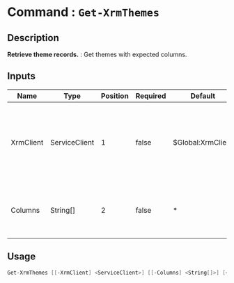 # Command : `Get-XrmThemes` 

## Description

**Retrieve theme records.** : Get themes with expected columns.

## Inputs

Name|Type|Position|Required|Default|Description
----|----|--------|--------|-------|-----------
XrmClient|ServiceClient|1|false|$Global:XrmClient|Xrm connector initialized to target instance. Use latest one by default. (Dataverse ServiceClient)
Columns|String[]|2|false|*|Specify expected columns to retrieve. (Default : All columns)


## Usage

```Powershell 
Get-XrmThemes [[-XrmClient] <ServiceClient>] [[-Columns] <String[]>] [<CommonParameters>]
``` 


